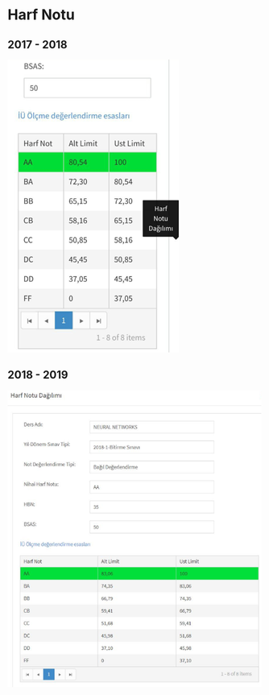 # Harf Notu

## 2017 - 2018

![can_nn1](../../res/can_nn1.png)

## 2018 - 2019

![](../../res/can_nn2.png)
